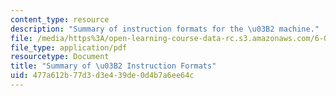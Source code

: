 ```yaml
---
content_type: resource
description: "Summary of instruction formats for the \u03B2 machine."
file: /media/https%3A/open-learning-course-data-rc.s3.amazonaws.com/6-004-computation-structures-spring-2009/477a612b77d3d3e439de0d4b7a6ee64c_MIT6_004s09_lab_beta_summary.pdf
file_type: application/pdf
resourcetype: Document
title: "Summary of \u03B2 Instruction Formats"
uid: 477a612b-77d3-d3e4-39de-0d4b7a6ee64c
---
```

